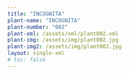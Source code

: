 ```yaml
---
title: "INCOGNITA"
plant-name: "INCOGNITA"
plant-number: "002"
plant-xml: /assets/xml/plant002.xml
plant-img: /assets/img/plant002.jpg
plant-img2: /assets/img/plant002.jpg
layout: single-xml
# toc: false
---
```


